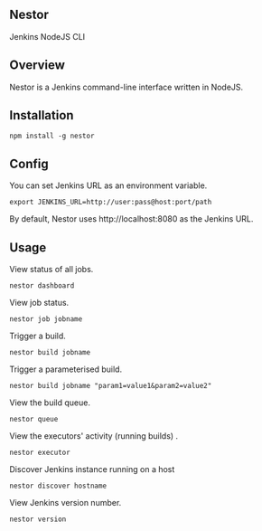 Nestor
------

Jenkins NodeJS CLI

Overview
--------

Nestor is a Jenkins command-line interface written in NodeJS.

Installation
------------

    npm install -g nestor

Config
------

You can set Jenkins URL as an environment variable.

    export JENKINS_URL=http://user:pass@host:port/path

By default, Nestor uses http://localhost:8080 as the Jenkins URL.

Usage
-----

View status of all jobs.

    nestor dashboard

View job status.

    nestor job jobname

Trigger a build.

    nestor build jobname

Trigger a parameterised build.

    nestor build jobname "param1=value1&param2=value2"

View the build queue.

    nestor queue

View the executors' activity (running builds) .

    nestor executor
    
Discover Jenkins instance running on a host

    nestor discover hostname

View Jenkins version number.

    nestor version
    
